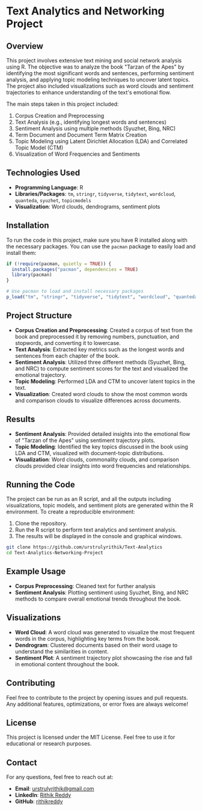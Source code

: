 # Text Analytics and Networking Project

## Overview

This project involves extensive text mining and social network analysis using R. The objective was to analyze the book "Tarzan of the Apes" by identifying the most significant words and sentences, performing sentiment analysis, and applying topic modeling techniques to uncover latent topics. The project also included visualizations such as word clouds and sentiment trajectories to enhance understanding of the text's emotional flow.

The main steps taken in this project included:
1. Corpus Creation and Preprocessing
2. Text Analysis (e.g., identifying longest words and sentences)
3. Sentiment Analysis using multiple methods (Syuzhet, Bing, NRC)
4. Term Document and Document Term Matrix Creation
5. Topic Modeling using Latent Dirichlet Allocation (LDA) and Correlated Topic Model (CTM)
6. Visualization of Word Frequencies and Sentiments

## Technologies Used
- **Programming Language**: R
- **Libraries/Packages**: `tm`, `stringr`, `tidyverse`, `tidytext`, `wordcloud`, `quanteda`, `syuzhet`, `topicmodels`
- **Visualization**: Word clouds, dendrograms, sentiment plots

## Installation
To run the code in this project, make sure you have R installed along with the necessary packages. You can use the `pacman` package to easily load and install them:

```r
if (!require(pacman, quietly = TRUE)) {
  install.packages("pacman", dependencies = TRUE)
  library(pacman)
}

# Use pacman to load and install necessary packages
p_load("tm", "stringr", "tidyverse", "tidytext", "wordcloud", "quanteda", "syuzhet", "topicmodels")
```

## Project Structure
- **Corpus Creation and Preprocessing**: Created a corpus of text from the book and preprocessed it by removing numbers, punctuation, and stopwords, and converting it to lowercase.
- **Text Analysis**: Extracted key metrics such as the longest words and sentences from each chapter of the book.
- **Sentiment Analysis**: Utilized three different methods (Syuzhet, Bing, and NRC) to compute sentiment scores for the text and visualized the emotional trajectory.
- **Topic Modeling**: Performed LDA and CTM to uncover latent topics in the text.
- **Visualization**: Created word clouds to show the most common words and comparison clouds to visualize differences across documents.

## Results
- **Sentiment Analysis**: Provided detailed insights into the emotional flow of "Tarzan of the Apes" using sentiment trajectory plots.
- **Topic Modeling**: Identified the key topics discussed in the book using LDA and CTM, visualized with document-topic distributions.
- **Visualization**: Word clouds, commonality clouds, and comparison clouds provided clear insights into word frequencies and relationships.

## Running the Code
The project can be run as an R script, and all the outputs including visualizations, topic models, and sentiment plots are generated within the R environment. To create a reproducible environment:
1. Clone the repository.
2. Run the R script to perform text analytics and sentiment analysis.
3. The results will be displayed in the console and graphical windows.

```bash
git clone https://github.com/urstrulyrithik/Text-Analytics
cd Text-Analytics-Networking-Project
```

## Example Usage
- **Corpus Preprocessing**: Cleaned text for further analysis
- **Sentiment Analysis**: Plotting sentiment using Syuzhet, Bing, and NRC methods to compare overall emotional trends throughout the book.

## Visualizations
- **Word Cloud**: A word cloud was generated to visualize the most frequent words in the corpus, highlighting key terms from the book.
- **Dendrogram**: Clustered documents based on their word usage to understand the similarities in content.
- **Sentiment Plot**: A sentiment trajectory plot showcasing the rise and fall in emotional content throughout the book.

## Contributing
Feel free to contribute to the project by opening issues and pull requests. Any additional features, optimizations, or error fixes are always welcome!

## License
This project is licensed under the MIT License. Feel free to use it for educational or research purposes.

## Contact
For any questions, feel free to reach out at:
- **Email**: urstrulyrithik@gmail.com
- **LinkedIn**: [Rithik Reddy](https://www.linkedin.com/in/rithikreddypv)
- **GitHub**: [rithikreddy](https://github.com/urstrulyrithik)
